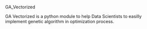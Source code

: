 GA_Vectorized

GA Vectorized is a python module to help Data Scientists to easilly implement genetic algorithm in optimization process.
